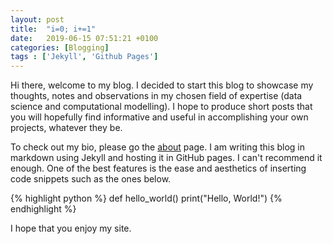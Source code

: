 ```yaml
---
layout: post
title:  "i=0; i+=1"
date:   2019-06-15 07:51:21 +0100
categories: [Blogging]
tags : ['Jekyll', 'Github Pages']
---
```


Hi there, welcome to my blog. I decided to start this blog to showcase my thoughts, notes and observations in my chosen field of expertise (data science and computational modelling). I hope to produce short posts that you will hopefully find informative and useful in accomplishing your own projects, whatever they be. 

To check out my bio, please go the [about](\about) page. 
I am writing this blog in markdown using Jekyll and hosting it in GitHub pages. I can't recommend it enough. One of the best features is the ease and aesthetics of inserting code snippets such as the ones below. 

{% highlight python %}
def hello_world()
  print("Hello, World!")
{% endhighlight %}

I hope that you enjoy my site.
